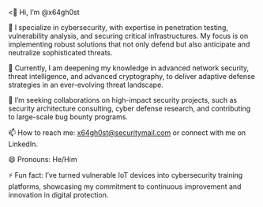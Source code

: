 
<👋 Hi, I’m @x64gh0st

👀 I specialize in cybersecurity, with expertise in penetration testing, vulnerability analysis, and securing critical infrastructures. My focus is on implementing robust solutions that not only defend but also anticipate and neutralize sophisticated threats.

🌱 Currently, I am deepening my knowledge in advanced network security, threat intelligence, and advanced cryptography, to deliver adaptive defense strategies in an ever-evolving threat landscape.

💞️ I’m seeking collaborations on high-impact security projects, such as security architecture consulting, cyber defense research, and contributing to large-scale bug bounty programs.

📫 How to reach me: x64gh0st@securitymail.com or connect with me on LinkedIn.

😄 Pronouns: He/Him

⚡ Fun fact: I’ve turned vulnerable IoT devices into cybersecurity training platforms, showcasing my commitment to continuous improvement and innovation in digital protection.
